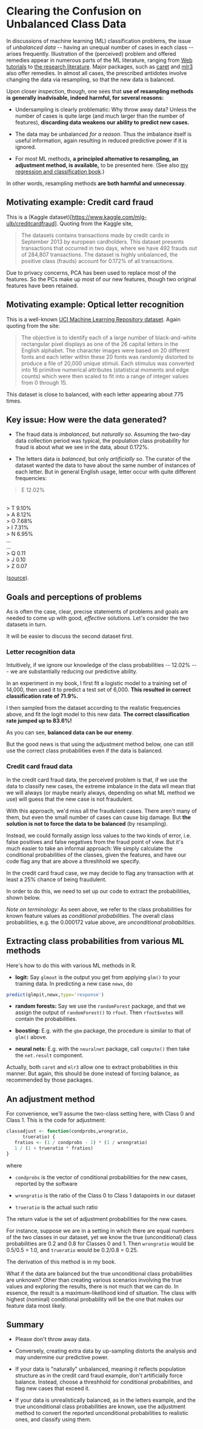 # Clearing the Confusion on Unbalanced Class Data 

In discussions of machine learning (ML) classification problems, 
the issue of *unbalanced data* -- having an unequal number of cases in
each class -- arises frequently.  Illustration of the (perceived) problem and
offered remedies appear in numerous parts of the ML literature, ranging
from [Web tutorials](https://www.datacamp.com/community/tutorials/diving-deep-imbalanced-data)
to [the research literature](https://link.springer.com/article/10.1186/s40537-018-0151-6#Sec2).  Major packages, such as
[caret](https://cran.r-project.org/package=caret) and
[mlr3](https://cran.r-project.org/package=mlr3) also offer remedies.
In almost all cases, the prescribed antidotes involve
changing the data via resampling, so that the new
data is balanced. 

Upon closer inspection, though, one sees that **use of resampling methods
is generally inadvisable, indeed harmful, for several reasons:**

* Undersampling is clearly problematic:  Why throw away data?  Unless
  the number of cases is quite large (and much larger than the number of
features), **discarding data weakens our ability to predict new cases.**

* The data may be unbalanced *for a reason*.  Thus the imbalance itself
  is useful information, again resulting in reduced predictive power if
it is ignored.

* For most ML methods, **a principled alternative to resampling, an
  adjustment method, is available,** to be presented here.  (See also
[my regression and classification
book](https://books.google.com/books?id=IHs2DwAAQBAJ&printsec=frontcover&dq=matloff&hl=en&newbks=1&newbks_redir=0&sa=X&ved=2ahUKEwje9LbA5dLmAhVJsZ4KHTvdADIQ6AEwAHoECAQQAg#v=onepage&q=matloff&f=false).)

In other words, resampling methods **are both harmful and unnecessay**.

## Motivating example:  Credit card fraud

This is a 
(Kaggle dataset)[https://www.kaggle.com/mlg-ulb/creditcardfraud].
Quoting from the Kaggle site,

> The datasets contains transactions made by credit cards in September
> 2013 by european cardholders. This dataset presents transactions that
> occurred in two days, where we have 492 frauds out of 284,807
> transactions. The dataset is highly unbalanced, the positive class
> (frauds) account for 0.172% of all transactions.

Due to privacy concerns, PCA has been used to replace most of the
features.  So the PCs make up most of our new features, though two
original features have been retained.

## Motivating example:  Optical letter recognition

This is a well-known
[UCI Machine Learning Repository dataset](https://archive.ics.uci.edu/ml/datasets/Letter+Recognition).  Again quoting from the site:

> The objective is to identify each of a large number of black-and-white
> rectangular pixel displays as one of the 26 capital letters in the
> English alphabet. The character images were based on 20 different fonts
> and each letter within these 20 fonts was randomly distorted to produce
> a file of 20,000 unique stimuli. Each stimulus was converted into 16
> primitive numerical attributes (statistical moments and edge counts)
> which were then scaled to fit into a range of integer values from 0
> through 15. 

This dataset is close to balanced, with each letter appearing about 775
times.

## Key issue:  How were the data generated?

- The fraud data is *imbalanced*, but *naturally so*.  Assuming the
  two-day data collection period was typical, the population class
probability for fraud is about what we see in the data, about 0.172%.

- The letters data is *balanced*, but only *artificially so*.  The
  curator of the dataset wanted the data to have about the same number
of instances of each letter.  But in general English usage, letter occur
with quite different frequencies:

>   E          12.02%
<br>
>   T           9.10%
<br>
>   A           8.12%
<br>
>   O           7.68%
<br>
>   I           7.31%
<br>
>   N           6.95%
<br>
...
<br>
...
<br>
>   Q           0.11
<br>
>   J           0.10
<br>
>   Z           0.07

([source](http://www.math.cornell.edu/~mec/2003-2004/cryptography/subs/frequencies.html)).

## Goals and perceptions of problems

As is often the case, clear, precise statements of problems and goals
are needed to come up with good, *effective* solutions.  Let's consider
the two datasets in turn.

It will be easier to discuss the second dataset first.

### Letter recognition data

Intuitively, if we ignore our knowledge of the class probabilities --
12.02% --- we are substantially reducing our predictive ability.

In an experiment in my book, I first fit a logistic model to a training
set of 14,000, then used it to predict a test set of 6,000.  **This
resulted in correct classification rate of 71.9%.**

I then sampled from the dataset according to the
realistic frequencies above, and fit the logit model to this new data.
**The correct classification rate jumped up to 83.6%!**

As you can see, **balanced data can be our enemy**.

But the good news is that using the adjustment method below, one can
still use the correct class probabilities even if the data is balanced.

### Credit card fraud data

In the credit card fraud data, the perceived problem is that, if we use
the data to classify new cases, the extreme imbalance in the data wll
mean that we will always (or maybe nearly always, depending on what ML
method we use) will guess that the new case is not fraudulent.

With this approach, we'd miss all the fraudulent cases.  There aren't
many of them, but even the small number of cases can cause big damage.
But **the solution is not to force the data to be balanced** (by
resampling).

Instead, we could formally assign loss values to the two kinds of error,
i.e. false positives and false negatives from the fraud point of view.
But it's much easier to take an informal approach:  We simply calculate
the conditional probabilities of the classes, given the features, and
have our code flag any that are above a threshhold we specify.  

In the credit card fraud case, we may decide to flag any transaction
 with at least a 25% chance of being fraudulent.

In order to do this, we need to set up our code to extract the
probabilities, shown below.

*Note on terminology:* As seen above, we refer to the class
probabilities for known feature values as *conditional probabilities*.
The overall class probabilities, e.g. the 0.000172 value above, are
*unconditional probabilities*.

## Extracting class probabilities from various ML methods  

Here's how to do this with various ML methods in R.

- **logit:** Say `glmout` is the output you get from applying `glm()`
  to your training data.  In predicting a new case `newx`, do

``` r
predict(glmpit,newx,type='response')
```

- **random forests:** Say we use the `randomForest` package, and that we
  assign the output of `randomForest()` to `rfout`.  Then `rfout$votes`
will contain the probabilities.

- **boosting:** E.g. with the `gbm` package, the procedure is similar to
  that of `glm()` above.

- **neural nets:** E.g. with the `neuralnet` package, call `compute()`
  then take the `net.result` component.

Actually, both `caret` and `mlr3` allow one to extract probabilities in
this manner.  But again, this should be done instead of forcing balance,
as recommended by those packages.

## An adjustment method

For convenience, we'll assume the two-class setting here, with Class 0
and Class 1. This is the code for adjustment:

``` r
classadjust <- function(condprobs,wrongratio,
      trueratio) {
   fratios <- (1 / condprobs - 1) * (1 / wrongratio)
   1 / (1 + trueratio * fratios)
}
```

where 

- `condprobs` is the vector of conditional probabilities for
  the new cases, reported by the software

- `wrongratio` is the ratio of the Class 0 to Class 1 datapoints in our
  dataset

- `trueratio` is the actual such ratio 

The return value is the set of adjustment probabilities for the new
cases.

For instance, suppose we are in a setting in which there are equal
numbers of the two classes in our dataset, yet we know the true
(unconditional) class probabilities are 0.2 and 0.8 for Classes 0 and 1.
Then `wrongratio` would be 0.5/0.5 = 1.0, and `trueratio` would be
0.2/0.8 = 0.25. 

The derivation of this method is in my book.

What if the data are balanced but the true unconditional class
probabilities are unknown?  Other than creating various scenarios
involving the true values and exploring the results, there is not much
that we can do.  In essence, the result is a maximum-likelihood kind of
situation.  The class with highest (nominal) conditional probability
will be the one that makes our feature data most likely. 

## Summary

- Please don't throw away data.

- Conversely, creating extra data by up-sampling distorts the analysis
  and may undermine our predictive power.

- If your data is "naturally" unbalanced, meaning it reflects population
  structure as in the credit card fraud example, don't artificially
force balance.  Instead, choose a threshhold for conditional
probabilities, and flag new cases that exceed it.

- If your data is unrealistically balanced, as in the letters example,
  and the true unconditional class probabilities are known, use the
adjustment method to convert the reported unconditional probabilities to
realistic ones, and classify using them.


